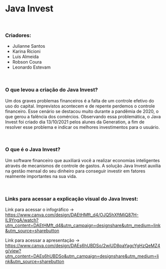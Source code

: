 # Java Invest

<br>

### Criadores:
   - Julianne Santos
   - Karina Ricioni
   - Luis Almeida
   - Robson Coura
   - Leonardo Estevam
<br>

### O que levou a criação do Java Invest?

Um dos graves problemas financeiros é a falta de um controle efetivo do uso do capital. Imprevistos acontecem e de repente perdemos o controle financeiro. Esse cenário se destacou muito durante a pandêmia de 2020, o que gerou a falência dos comércios. Observando essa problemática, o Java Invest foi criado dia 13/10/2021 pelos alunes da Generation, a fim de resolver esse problema e indicar os melhores investimentos para o usuário.

<br>

### O que é o Java Invest? 

Um software financeiro que auxiliará você a realizar economias inteligentes através de mecanismos de controle de gastos. 
A solução Java Invest auxilia na gestão mensal do seu dinheiro para conseguir investir em fatores realmente importantes na sua vida.

<br>

### Links para acessar a explicação visual do Java Invest:


<a>Link para acessar o infográfico -> https://www.canva.com/design/DAEtHMft_d4/OJQ5hXftMiQ87H-lL9YngA/watch?utm_content=DAEtHMft_d4&utm_campaign=designshare&utm_medium=link&utm_source=sharebutton </a>


<a> Link para acessar a apresentação -> https://www.canva.com/design/DAEs6hUBDSo/2wiUD8paYagcYgHzQeMZ4g/view?utm_content=DAEs6hUBDSo&utm_campaign=designshare&utm_medium=link&utm_source=sharebutton </a>
